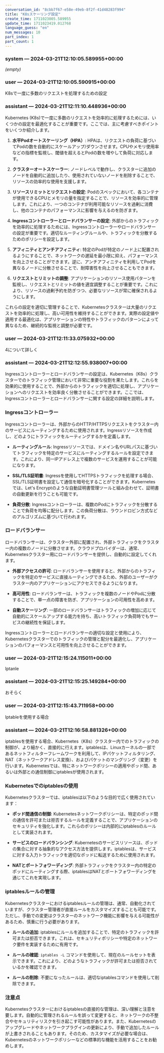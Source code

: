 ```yaml
---
conversation_id: "8cbb7f67-e58e-49eb-8f2f-41d48283f994"
title: "K8sスケーリング設定"
create_time: 1711023005.589955
update_time: 1711023419.012768
language_guess: "en"
num_messages: 10
part_index: 1
part_count: 1
---
```


### system — 2024-03-21T12:10:05.589955+00:00

_(empty)_

### user — 2024-03-21T12:10:05.590915+00:00

K8sで一度に多数のリクエストを処理するための設定

### assistant — 2024-03-21T12:11:10.448936+00:00

Kubernetes (K8s)で一度に多数のリクエストを効率的に処理するためには、いくつかの設定を最適化することが重要です。ここでは、主に考慮すべきポイントをいくつか紹介します。

1. **水平Podオートスケーリング（HPA）**: HPAは、リクエストの負荷に基づいてPodの数を自動的にスケールアップ/ダウンさせます。CPUやメモリ使用率などの指標を監視し、閾値を超えるとPodの数を増やして負荷に対応します。

2. **クラスターオートスケーラー**: ノードレベルで動作し、クラスターに追加のノードを自動的に追加したり、使用されていないノードを削除することで、リソースの効率的な使用を支援します。

3. **リソースリミットとリクエストの設定**: Podのスペックにおいて、各コンテナが使用できるCPUとメモリの量を指定することで、リソースを効率的に管理します。これにより、一つのコンテナが利用可能なリソースを過剰に消費し、他のコンテナのパフォーマンスに影響を与えるのを防ぎます。

4. **Ingressコントローラーとロードバランサーの設定**: 外部からのトラフィックを効率的に処理するためには、Ingressコントローラーやロードバランサーの設定が重要です。適切なルーティングルールや、トラフィックを分散するためのポリシーを設定します。

5. **アフィニティとアンチアフィニティ**: 特定のPodが特定のノード上に配置されるようにすることで、ネットワークの遅延を最小限に抑え、パフォーマンスを向上させることができます。逆に、アンチアフィニティを利用してPodを異なるノードに分散させることで、耐障害性を向上させることもできます。

6. **リクエストとリミットの調整**: アプリケーションのリソース使用パターンを監視し、リクエストとリミットの値を適宜調整することが重要です。これにより、リソースの過剰予約を防ぎつつ、必要なリソースが常に確保されるようにします。

これらの設定を適切に管理することで、Kubernetesクラスターは大量のリクエストを効率的に処理し、高い可用性を維持することができます。実際の設定値や適用する最適化は、アプリケーションの特性やトラフィックのパターンによって異なるため、継続的な監視と調整が必要です。

### user — 2024-03-21T12:11:33.075932+00:00

4について詳しく

### assistant — 2024-03-21T12:12:55.938007+00:00

Ingressコントローラーとロードバランサーの設定は、Kubernetes（K8s）クラスターでのトラフィック管理において非常に重要な役割を果たします。これらを効果的に使用することで、外部からのトラフィックを適切に処理し、アプリケーションへのリクエストを効率良く分散させることができます。ここでは、Ingressコントローラーとロードバランサーに関する設定の詳細を説明します。

### Ingressコントローラー

Ingressコントローラーは、外部からのHTTP/HTTPSリクエストをクラスター内のサービスにルーティングするために使用されます。Ingressリソースを作成し、どのようにトラフィックをルーティングするかを定義します。

- **ルーティングルール**: Ingressリソースでは、ドメイン名やURLパスに基づいてトラフィックを特定のサービスにルーティングするルールを設定できます。これにより、同一IPアドレス上で複数のサービスを運用することが可能になります。

- **SSL/TLS証明書**: Ingressを使用してHTTPSトラフィックを処理する場合、SSL/TLS証明書を設定して通信を暗号化することができます。Kubernetesでは、Let's Encryptのような自動証明書管理ツールと組み合わせて、証明書の自動更新を行うことも可能です。

- **負荷分散**: Ingressコントローラーは、複数のPodにトラフィックを分散することで負荷を均等に配分します。この負荷分散は、ラウンドロビン方式などのアルゴリズムに基づいて行われます。

### ロードバランサー

ロードバランサーは、クラスター外部に配置され、外部トラフィックをクラスター内の複数のノードに分散させます。クラウドプロバイダーは、通常、Kubernetesクラスター用にロードバランサーを提供し、自動的に設定してくれます。

- **外部アクセスの許可**: ロードバランサーを使用すると、外部からのトラフィックを特定のサービスに直接ルーティングできるため、外部のユーザーがクラスター内のアプリケーションにアクセスできるようになります。

- **高可用性**: ロードバランサーは、トラフィックを複数のノードやPodに分散することで、単一点の障害を防ぎ、アプリケーションの可用性を高めます。

- **自動スケーリング**: 一部のロードバランサーはトラフィックの増加に応じて自動的にスケールアップする能力を持ち、高いトラフィック負荷時でもサービスの継続性を保証します。

Ingressコントローラーとロードバランサーの適切な設定と使用により、Kubernetesクラスターでのトラフィックの管理と配分を最適化し、アプリケーションのパフォーマンスと可用性を向上させることができます。

### user — 2024-03-21T12:15:24.115011+00:00

Iptanle

### assistant — 2024-03-21T12:15:25.149284+00:00

おそらく

### user — 2024-03-21T12:15:43.711958+00:00

Iptableを使用する場合

### assistant — 2024-03-21T12:16:58.881326+00:00

iptablesを使用する場合、Kubernetes（K8s）クラスター内でのトラフィックの制御が、より細かく、直接的に行えます。iptablesは、Linuxカーネルの一部であるネットフィルターフレームワークを利用して、IPパケットフィルタリング、NAT（ネットワークアドレス変換）、およびパケットのマングリング（変更）を行います。Kubernetesでは、特にネットワークポリシーの適用やポッド間、あるいは外部との通信制御にiptablesが使用されます。

### Kubernetesでのiptablesの使用

Kubernetesクラスターでは、iptablesは以下のような目的で広く使用されています：

- **ポッド間通信の制御**: Kubernetesネットワークポリシーは、特定のポッド間の通信を許可または拒否するルールを定義することで、アプリケーションのセキュリティを強化します。これらのポリシーは内部的にiptablesのルールとして実装されます。

- **サービスのロードバランシング**: Kubernetesのサービスリソースは、ポッドの集合に対する抽象的なアクセス方法を提供します。iptablesは、サービスに対する入力トラフィックを適切なポッドに転送するために使用されます。

- **NATとポートフォワーディング**: 外部トラフィックをクラスター内の特定のポッドにルーティングする際、iptablesはNATとポートフォワーディングを通じてこれを実現します。

### iptablesルールの管理

Kubernetesクラスターにおけるiptablesルールの管理は、通常、自動化されていますが、クラスター管理者が直接ルールをカスタマイズすることも可能です。ただし、手動での変更はクラスターのネットワーク機能に影響を与える可能性があるため、慎重に行う必要があります。

- **ルールの追加**: iptablesにルールを追加することで、特定のトラフィックを許可または拒否できます。これは、セキュリティポリシーや特定のネットワーク要件を実装するために有用です。

- **ルールの確認**: `iptables -L` コマンドを使用して、現在のルールセットを表示できます。これにより、どのようなトラフィックが許可または拒否されているかを確認できます。

- **ルールの削除**: 不要になったルールは、適切なiptablesコマンドを使用して削除できます。

### 注意点

Kubernetesクラスターにおけるiptablesの直接的な管理は、深い理解と注意を要します。自動的に管理されるルールを誤って変更すると、ネットワークの不整合やセキュリティリスクを引き起こす可能性があります。また、Kubernetesのアップグレードやネットワークプラグインの更新により、手動で追加したルールが上書きされることもあります。そのため、カスタマイズが必要な場合は、Kubernetesのネットワークポリシーなどの標準的な機能を活用することをお勧めします。

